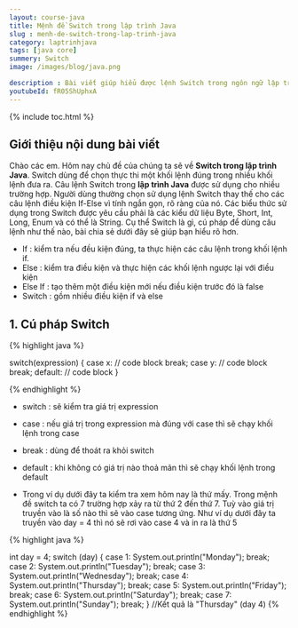 ```yaml
---
layout: course-java
title: Mệnh đề Switch trong lập trình Java
slug : menh-de-switch-trong-lap-trinh-java
category: laptrinhjava
tags: [java core]
summery: Switch  
image: /images/blog/java.png

description : Bài viết giúp hiểu được lệnh Switch trong ngôn ngữ lập trình Java là gì? Cùng với các ví dụ cụ thể kèm theo, hướng dẫn cách thao tác, cú pháp thực hiện như thế nào với lệnh Switch để đạt được tối ưu nhất. Cũng như chỉ ra những lợi ích mà lệnh Switch mang lại khi sử dụng trong ngôn ngữ lập trình hướng đối tượng Java.
youtubeId: fR05ShUphxA
---
```


{% include toc.html %}

## **Giới thiệu nội dung bài viết**

Chào các em. Hôm nay chủ đề của chúng ta sẽ về <b>Switch trong lập trình Java</b>. Switch dùng để chọn thực thi một khối lệnh đúng trong nhiều khối lệnh đưa ra. Câu lệnh Switch trong <b>lập trình Java</b> được sử dụng cho nhiều trường hợp. Người dùng thường chọn sử dụng lệnh Switch thay thế cho các câu lệnh điều kiện If-Else vì tính ngắn gọn, rõ ràng của nó. Các biểu thức sử dụng trong Switch được yêu cầu phải là các kiểu dữ liệu Byte, Short, Int, Long, Enum và có thể là String. Cụ thể Switch là gì, cú pháp để dùng câu lệnh như thế nào, bài chia sẻ dưới đây sẽ giúp bạn hiểu rõ hơn.

- If : kiểm tra nếu đều kiện đúng, ta thực hiện các câu lệnh trong khối lệnh if.
- Else : kiểm tra điều kiện và  thực hiện các khối lệnh ngược lại với điều kiện
- Else If : tạo thêm một điều kiện mới nếu điều kiện trước đó là false
- Switch  : gồm nhiều điều kiện if và else

## **1. Cú pháp Switch**

{% highlight java  %}

switch(expression) {
  case x:
    // code block
    break;
  case y:
    // code block
    break;
  default:
    // code block
}

{% endhighlight %}

- switch : sẽ kiểm tra giá trị expression
- case   : nếu giá trị trong expression mà đúng với case thì sẽ chạy khối lệnh trong case
- break  : dùng để thoát ra khỏi switch
- default : khi không có giá trị nào thoả mãn thì sẽ chạy khối lệnh trong default

- Trong ví dụ dưới đây ta kiểm tra xem hôm nay là thứ mấy. Trong mệnh đề switch ta có 7 trường hợp xảy ra từ thứ 2 đến thứ 7. Tuỳ vào giá trị truyền vào là số nào thì sẽ vào case tương ứng. Như ví dụ dưới đây ta truyền vào day = 4 thì nó sẽ rơi vào case 4 và in ra là thứ 5

{% highlight java  %}

int day = 4;
switch (day) {
  case 1:
    System.out.println("Monday");
    break;
  case 2:
    System.out.println("Tuesday");
    break;
  case 3:
    System.out.println("Wednesday");
    break;
  case 4:
    System.out.println("Thursday");
    break;
  case 5:
    System.out.println("Friday");
    break;
  case 6:
    System.out.println("Saturday");
    break;
  case 7:
    System.out.println("Sunday");
    break;
}
//Kết quả là "Thursday" (day 4)
{% endhighlight %}


















